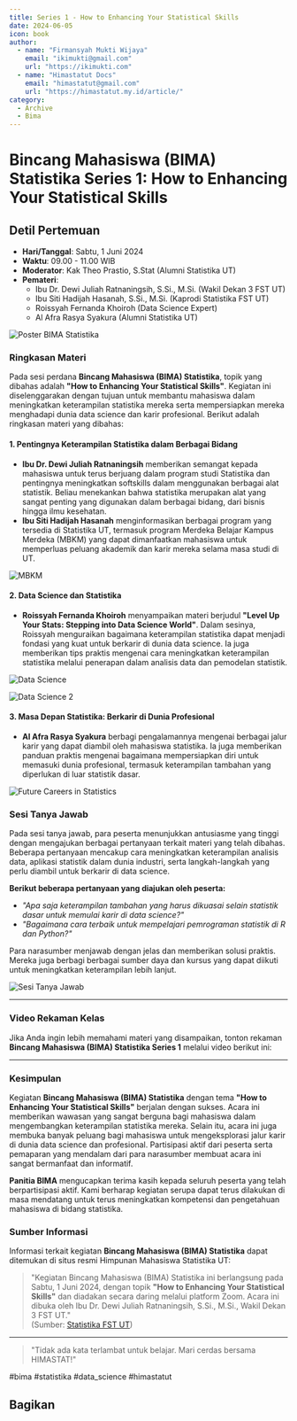 ```yaml
--- 
title: Series 1 - How to Enhancing Your Statistical Skills
date: 2024-06-05
icon: book
author:
  - name: "Firmansyah Mukti Wijaya"
    email: "ikimukti@gmail.com"
    url: "https://ikimukti.com"
  - name: "Himastatut Docs"
    email: "himastatut@gmail.com"
    url: "https://himastatut.my.id/article/"
category:
  - Archive
  - Bima
--- 
```


# Bincang Mahasiswa (BIMA) Statistika Series 1: How to Enhancing Your Statistical Skills

## Detil Pertemuan

- **Hari/Tanggal**: Sabtu, 1 Juni 2024
- **Waktu**: 09.00 - 11.00 WIB
- **Moderator**: Kak Theo Prastio, S.Stat (Alumni Statistika UT)
- **Pemateri**:
  - Ibu Dr. Dewi Juliah Ratnaningsih, S.Si., M.Si. (Wakil Dekan 3 FST UT)
  - Ibu Siti Hadijah Hasanah, S.Si., M.Si. (Kaprodi Statistika FST UT)
  - Roissyah Fernanda Khoiroh (Data Science Expert)
  - Al Afra Rasya Syakura (Alumni Statistika UT)

![Poster BIMA Statistika](poster.png)

### Ringkasan Materi

Pada sesi perdana **Bincang Mahasiswa (BIMA) Statistika**, topik yang dibahas adalah **"How to Enhancing Your Statistical Skills"**. Kegiatan ini diselenggarakan dengan tujuan untuk membantu mahasiswa dalam meningkatkan keterampilan statistika mereka serta mempersiapkan mereka menghadapi dunia data science dan karir profesional. Berikut adalah ringkasan materi yang dibahas:

#### 1. **Pentingnya Keterampilan Statistika dalam Berbagai Bidang**
   - **Ibu Dr. Dewi Juliah Ratnaningsih** memberikan semangat kepada mahasiswa untuk terus berjuang dalam program studi Statistika dan pentingnya meningkatkan softskills dalam menggunakan berbagai alat statistik. Beliau menekankan bahwa statistika merupakan alat yang sangat penting yang digunakan dalam berbagai bidang, dari bisnis hingga ilmu kesehatan.
   - **Ibu Siti Hadijah Hasanah** menginformasikan berbagai program yang tersedia di Statistika UT, termasuk program Merdeka Belajar Kampus Merdeka (MBKM) yang dapat dimanfaatkan mahasiswa untuk memperluas peluang akademik dan karir mereka selama masa studi di UT.

   ![MBKM](mbkm.png)

#### 2. **Data Science dan Statistika**
   - **Roissyah Fernanda Khoiroh** menyampaikan materi berjudul **"Level Up Your Stats: Stepping into Data Science World"**. Dalam sesinya, Roissyah menguraikan bagaimana keterampilan statistika dapat menjadi fondasi yang kuat untuk berkarir di dunia data science. Ia juga memberikan tips praktis mengenai cara meningkatkan keterampilan statistika melalui penerapan dalam analisis data dan pemodelan statistik.
   
   ![Data Science](datascience.png)

   ![Data Science 2](datascience_2.png)

#### 3. **Masa Depan Statistika: Berkarir di Dunia Profesional**
   - **Al Afra Rasya Syakura** berbagi pengalamannya mengenai berbagai jalur karir yang dapat diambil oleh mahasiswa statistika. Ia juga memberikan panduan praktis mengenai bagaimana mempersiapkan diri untuk memasuki dunia profesional, termasuk keterampilan tambahan yang diperlukan di luar statistik dasar.
   
   ![Future Careers in Statistics](future.png)

### Sesi Tanya Jawab

Pada sesi tanya jawab, para peserta menunjukkan antusiasme yang tinggi dengan mengajukan berbagai pertanyaan terkait materi yang telah dibahas. Beberapa pertanyaan mencakup cara meningkatkan keterampilan analisis data, aplikasi statistik dalam dunia industri, serta langkah-langkah yang perlu diambil untuk berkarir di data science.

**Berikut beberapa pertanyaan yang diajukan oleh peserta:**
- *"Apa saja keterampilan tambahan yang harus dikuasai selain statistik dasar untuk memulai karir di data science?"*
- *"Bagaimana cara terbaik untuk mempelajari pemrograman statistik di R dan Python?"*

Para narasumber menjawab dengan jelas dan memberikan solusi praktis. Mereka juga berbagi berbagai sumber daya dan kursus yang dapat diikuti untuk meningkatkan keterampilan lebih lanjut.

![Sesi Tanya Jawab](screenshot_meet.png)

--- 

### Video Rekaman Kelas
Jika Anda ingin lebih memahami materi yang disampaikan, tonton rekaman **Bincang Mahasiswa (BIMA) Statistika Series 1** melalui video berikut ini:

<VidStack
  src="youtube/hapPJgTc24w&t=483s"
  title="Bincang Mahasiswa (BIMA) Statistika Series 1"
/>

--- 

### Kesimpulan
Kegiatan **Bincang Mahasiswa (BIMA) Statistika** dengan tema **"How to Enhancing Your Statistical Skills"** berjalan dengan sukses. Acara ini memberikan wawasan yang sangat berguna bagi mahasiswa dalam mengembangkan keterampilan statistika mereka. Selain itu, acara ini juga membuka banyak peluang bagi mahasiswa untuk mengeksplorasi jalur karir di dunia data science dan profesional. Partisipasi aktif dari peserta serta pemaparan yang mendalam dari para narasumber membuat acara ini sangat bermanfaat dan informatif.

**Panitia BIMA** mengucapkan terima kasih kepada seluruh peserta yang telah berpartisipasi aktif. Kami berharap kegiatan serupa dapat terus dilakukan di masa mendatang untuk terus meningkatkan kompetensi dan pengetahuan mahasiswa di bidang statistika.

### Sumber Informasi

Informasi terkait kegiatan **Bincang Mahasiswa (BIMA) Statistika** dapat ditemukan di situs resmi Himpunan Mahasiswa Statistika UT:

> "Kegiatan Bincang Mahasiswa (BIMA) Statistika ini berlangsung pada Sabtu, 1 Juni 2024, dengan topik **"How to Enhancing Your Statistical Skills"** dan diadakan secara daring melalui platform Zoom. Acara ini dibuka oleh Ibu Dr. Dewi Juliah Ratnaningsih, S.Si., M.Si., Wakil Dekan 3 FST UT."  
> (Sumber: [Statistika FST UT](https://statistika-fst.ut.ac.id/berita/bincang-mahasiswa-bima-statistika-series-1-how-to-enhance-your-statistical-skills/))

--- 

> "Tidak ada kata terlambat untuk belajar. Mari cerdas bersama HIMASTAT!"

#bima #statistika #data_science #himastatut


## Bagikan
<Share colorful />
<GitContributors />
<GitChangelog />